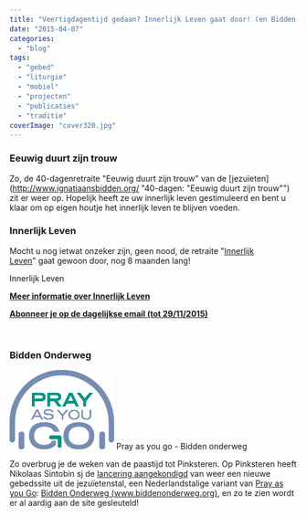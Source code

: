 ```yaml
---
title: "Veertigdagentijd gedaan? Innerlijk Leven gaat door! (en Bidden Onderweg komt eraan...)"
date: "2015-04-07"
categories: 
  - "blog"
tags: 
  - "gebed"
  - "liturgie"
  - "mobiel"
  - "projecten"
  - "publicaties"
  - "traditie"
coverImage: "cover320.jpg"
---
```


### Eeuwig duurt zijn trouw

Zo, de 40-dagenretraite "Eeuwig duurt zijn trouw" van de [jezuïeten](http://www.ignatiaansbidden.org/ "40-dagen: "Eeuwig duurt zijn trouw"") zit er weer op. Hopelijk heeft ze uw innerlijk leven gestimuleerd en bent u klaar om op eigen houtje het innerlijk leven te blijven voeden.

### Innerlijk Leven

Mocht u nog ietwat onzeker zijn, geen nood, de retraite "[Innerlijk Leven](http://localhost:1313/categories/innerlijk-leven/ "Innerlijk Leven")" gaat gewoon door, nog 8 maanden lang!

[](http://eepurl.com/9RLo5) Innerlijk Leven

**[Meer informatie over Innerlijk Leven](http://ift.tt/1y6X5mY "Innerlijk Leven")**

**[Abonneer je op de dagelijkse email (tot 29/11/2015)](http://eepurl.com/9RLo5)**

 

### Bidden Onderweg

[![Pray as you go - Bidden onderweg](images/logo_modlitwa_w_drodze_full1.png)](http://www.biddenonderweg.org) Pray as you go - Bidden onderweg

Zo overbrug je de weken van de paastijd tot Pinksteren. Op Pinksteren heeft Nikolaas Sintobin sj de [lancering aangekondigd](http://nikolaassintobin.blogspot.be/2015/03/een-bijzondere-boodschap-op-maria.html "Een bijzondere boodschap op Maria Boodschap") van weer een nieuwe gebedssite uit de jezuïetenstal, een Nederlandstalige variant van [Pray as you Go](http://www.pray-as-you-go.org/home/ "Pray as you Go"): [Bidden Onderweg (www.biddenonderweg.org)](http://www.biddenonderweg.org/home/ "Bidden Onderweg"), en zo te zien wordt er al aardig aan de site gesleuteld!
